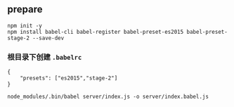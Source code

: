 ## prepare
```
npm init -y
npm install babel-cli babel-register babel-preset-es2015 babel-preset-stage-2 --save-dev
```
### 根目录下创建 `.babelrc`
```
{
	"presets": ["es2015","stage-2"]
}
```
```
node_modules/.bin/babel server/index.js -o server/index.babel.js
```
